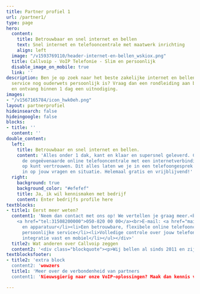 ```yaml
---
title: Partner profiel 1
url: /partner1/
type: page
hero:
  content:
    title: Betrouwbaar en snel internet en bellen
    text: Snel internet en telefooncentrale met maatwerk inrichting
    align: left
  image: "/v1593769110/header-internet-en-bellen_wskiox.png"
  title: Callvoip - VoIP Telefonie - Slim en persoonlijk
  disable_image_on_mobile: true
  link: ''
description: Ben je op zoek naar het beste zakelijke internet en bellen aanbod waar
  service nog ouderwets persoonlijk is? Vraag dan een rondleiding aan bij Callvoip
  en ontvang binnen 1 dag een uitnodiging.
images:
- "/v1567165784/icon_hwk0eh.png"
layout: partnerprofiel
hideinsearch: false
hideingoogle: false
blocks:
- title: ''
  content: ''
double_content:
  left:
    title: Betrouwbaar en snel internet en bellen.
    content: 'Alles onder 1 dak, kant en klaar en supersnel geleverd. Callvoip combineert
      de ongeëvenaarde online telefooncentrale met een internetverbinding waar je
      op kunt vertrouwen. Dit alles laten we je in een telefoongesprek zien. We zoomen
      in op jouw vragen en situatie. Helemaal gratis en vrijblijvend!'
  right:
    background: true
    background_color: "#efefef"
    title: Ja, ik wil kennismaken met bedrijf
    content: Enter bedrijfs profile here
textblocks:
- title1: Eerst meer weten?
  content1: 'Neem dan contact met ons op! We vertellen je graag meer.<br>Telefoonnummer:
    <a href="tel:31508200000">050-820 00 00</a><br>E-mail: <a href="mailto:callvoip@callvoip.nl">callvoip@callvoip.nl</a><div class="usp-list"><ul><li>Alles onder 1 dak: Telefonie, internet
      en apparatuur</li><li>Een betrouwbare, flexibele online telefooncentrale</li><li>Ouderwets
      persoonlijke service</li><li>Volledige controle over jouw telefonie</li><li>Volledige
      integratie vast en mobiel</li></ul></div>'
  title2: Wat anderen over Callvoip zeggen
  content2: '<div class="blockquote"><p>Wij bellen al sinds 2011 en zijn erg tevreden over Callvoip. Samengevat kiezen wij voor Callvoip als provider vanwege: de kosten, de service en de klantgerichtheid..</p><footer>—R. Graziani, <cite>Kirchhoff Fysio</cite></footer></div>'
textblocksfooter:
- title2: 'extra block
  content2: 'wowzers
  title1: 'Meer over de verbondenheid van partners
  content1: 'Nieuwsgierig naar onze VoIP-oplossingen? Maak dan kennis via onze <a href="/tour">persoonlijke rondleiding</a> of neem vrijblijvend contact met ons op via <br>050 820 00 00.<br><br><div class="usp-list"><ul><li>24 / 7 optimale service en ondersteuning</li><li>Altijd en overal bereikbaar</li><li>Geen gedoe, alles onder één dak!</li></ul></div><a href="/tour" class="button">Dit wil ik ook!</a>'

---
```


